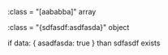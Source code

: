 :class = "[aababba]"
array

:class = "{sdfasdf:asdfasda}"
object

if
data: {
  asadfasda: true
}
than sdfasdf exists